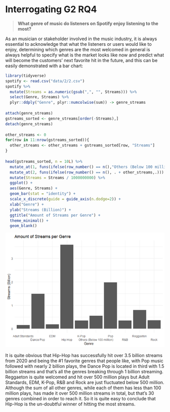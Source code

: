 Interrogating G2 RQ4
================

> **What genre of music do listeners on Spotify enjoy listening to the
> most?**

As an musician or stakeholder involved in the music industry, it is
always essential to acknowledge that what the listeners or users would
like to enjoy, determining which genres are the most welcomed in general
is always helpful to specify what is the market looks like now and
predict what will become the customers’ next favorite hit in the future,
and this can be easily demonstrated with a bar chart:

``` r
library(tidyverse)
spotify <- read.csv("data/2/2.csv")
spotify %>% 
  mutate(Streams = as.numeric(gsub(",", "", Streams))) %>% 
  select(Genre, Streams) %>%
  plyr::ddply("Genre", plyr::numcolwise(sum)) -> genre_streams

attach(genre_streams)
gstreams_sorted <- genre_streams[order(-Streams),]
detach(genre_streams)

other_streams <- 0
for(row in 11:nrow(gstreams_sorted)){
  other_streams <- other_streams + gstreams_sorted[row, "Streams"]
}

head(gstreams_sorted, n = 10L) %>% 
  mutate_at(1, funs(ifelse(row_number() == n(),"Others (Below 100 million)",.))) %>%
  mutate_at(2, funs(ifelse(row_number() == n(), . + other_streams,.))) %>% 
  mutate(Streams = Streams / 1000000000) %>%
  ggplot() +
  aes(Genre, Streams) +
  geom_bar(stat = "identity") +
  scale_x_discrete(guide = guide_axis(n.dodge=2)) +
  xlab("Genre") + 
  ylab("Streams (Billion)") +
  ggtitle("Amount of Streams per Genre") + 
  theme_minimal() +
  geom_blank()
```

![](interrogation_files/figure-gfm/unnamed-chunk-1-1.png)<!-- -->

It is quite obvious that Hip-Hop has successfully hit over 3.5 billion
streams from 2020 and being the \#1 favorite genres that people like,
with Pop music followed with nearly 2 billion plays, the Dance Pop is
located in third with 1.5 billion streams and that’s all the genres
breaking through 1 billion streaming. Reggaeton is quite welcomed and
hit over 500 million plays but Adult Standards, EDM, K-Pop, R&B and Rock
are just fluctuated below 500 million. Although the sum of all other
genres, while each of them has less than 100 million plays, has made it
over 500 million streams in total, but that’s 30 genres combined in
order to reach it. So it is quite easy to conclude that Hip-Hop is the
un-doubtful winner of hitting the most streams.
